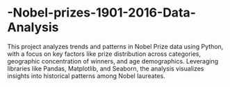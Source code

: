 # -Nobel-prizes-1901-2016-Data-Analysis
  This project analyzes trends and patterns in Nobel Prize data using Python, with a focus on key factors like prize distribution across categories, geographic concentration of winners, and age demographics. Leveraging libraries like Pandas, Matplotlib, and Seaborn, the analysis visualizes insights into historical patterns among Nobel laureates.
